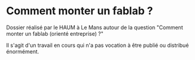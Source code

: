 Comment monter un fablab ?
==========================

Dossier réalisé par le HAUM à Le Mans autour de la question "Comment monter un fablab (orienté entreprise) ?"

Il s'agit d'un travail en cours qui n'a pas vocation à être publié ou distribué énormément.
